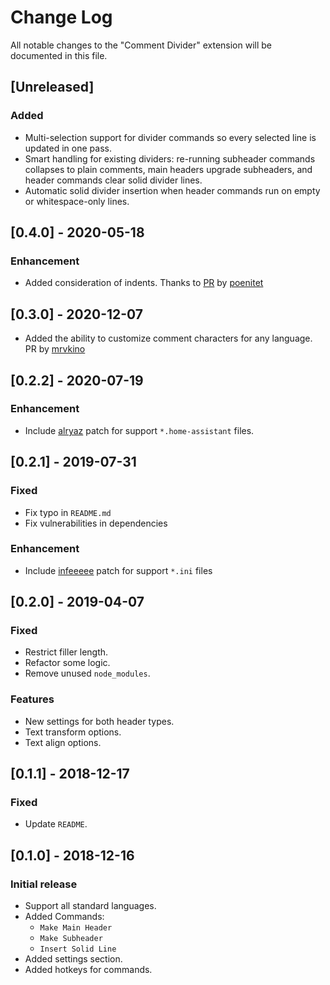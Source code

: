 # Change Log

All notable changes to the "Comment Divider" extension will be documented in this file.

## [Unreleased]

### Added

- Multi-selection support for divider commands so every selected line is updated in one pass.
- Smart handling for existing dividers: re-running subheader commands collapses to plain comments, main headers upgrade subheaders, and header commands clear solid divider lines.
- Automatic solid divider insertion when header commands run on empty or whitespace-only lines.

## [0.4.0] - 2020-05-18

### Enhancement

- Added consideration of indents. Thanks to [PR](https://github.com/stackbreak/comment-divider/pull/20) by [poenitet](https://github.com/poenitet)

## [0.3.0] - 2020-12-07

- Added the ability to customize comment characters for any language. PR by [mrvkino](https://github.com/mrvkino/)

## [0.2.2] - 2020-07-19

### Enhancement

- Include [alryaz](https://github.com/alryaz) patch for support `*.home-assistant` files.

## [0.2.1] - 2019-07-31

### Fixed

- Fix typo in `README.md`
- Fix vulnerabilities in dependencies

### Enhancement

- Include [infeeeee](https://github.com/infeeeee) patch for support `*.ini` files

## [0.2.0] - 2019-04-07

### Fixed

- Restrict filler length.
- Refactor some logic.
- Remove unused `node_modules`.

### Features

- New settings for both header types.
- Text transform options.
- Text align options.

## [0.1.1] - 2018-12-17

### Fixed

- Update `README`.

## [0.1.0] - 2018-12-16

### Initial release

- Support all standard languages.
- Added Commands:
  - `Make Main Header`
  - `Make Subheader`
  - `Insert Solid Line`
- Added settings section.
- Added hotkeys for commands.
